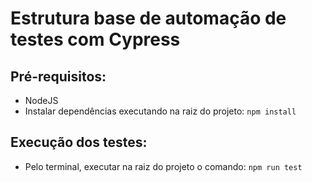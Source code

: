# Estrutura base de automação de testes com Cypress

## Pré-requisitos:

 - NodeJS
 - Instalar dependências executando na raiz do projeto: `npm install`

## Execução dos testes:

 - Pelo terminal, executar na raiz do projeto o comando: `npm run test`
